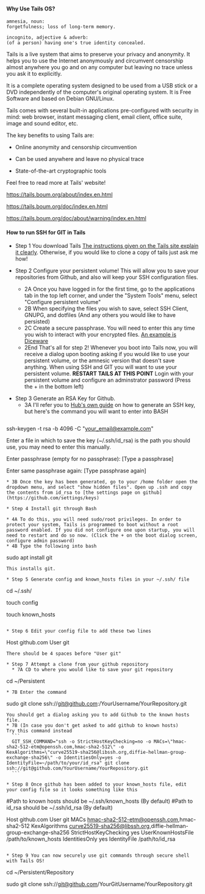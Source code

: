 #### Why Use Tails OS?

```
amnesia, noun:
forgetfulness; loss of long-term memory.

incognito, adjective & adverb:
(of a person) having one's true identity concealed.
```

Tails is a live system that aims to preserve your privacy and anonymity. It helps you to use the Internet anonymously and circumvent censorship almost anywhere you go and on any computer but leaving no trace unless you ask it to explicitly.

It is a complete operating system designed to be used from a USB stick or a DVD independently of the computer's original operating system. It is Free Software and based on Debian GNU/Linux.

Tails comes with several built-in applications pre-configured with security in mind: web browser, instant messaging client, email client, office suite, image and sound editor, etc.

The key benefits to using Tails are:

* Online anonymity and censorship circumvention

* Can be used anywhere and leave no physical trace

* State-of-the-art cryptographic tools

Feel free to read more at Tails' website!

https://tails.boum.org/about/index.en.html

https://tails.boum.org/doc/index.en.html

https://tails.boum.org/doc/about/warning/index.en.html

#### How to run SSH for GIT in Tails

- Step 1 You download Tails [The instructions given on the Tails site explain it clearly](https://tails.boum.org/install/). Otherwise, if you would like to clone a copy of tails just ask me how!



- Step 2 Configure your persistent volume! This will allow you to save your repositories from Github, and also will keep your SSH configuration files.
  - 2A Once you have logged in for the first time, go to the applications tab in the top left corner, and under the "System Tools" menu, select "Configure persistent volume"
  - 2B When specifying the files you wish to save, select SSH Client, GNUPG, and dotfiles (And any others you would like to have persisted)
  - 2C Create a secure passphrase. You will need to enter this any time you wish to interact with your encrypted files. [An example is Diceware](http://world.std.com/~reinhold/diceware.html)
  - 2End That's all for step 2! Whenever you boot into Tails now, you will receive a dialog upon booting asking if you would like to use your persistent volume, or the amnesic version that doesn't save anything. When using SSH and GIT you will want to use your persistent volume. **RESTART TAILS AT THIS POINT** Login with your persistent volume and configure an adminstrator password (Press the + in the bottom left)
  
  
* Step 3 Generate an RSA Key for Github.
  * 3A I'll refer you to [Hub's own guide](https://help.github.com/articles/connecting-to-github-with-ssh/) on how to generate an SSH key, but here's the command you will want to enter into BASH 
  ```
ssh-keygen -t rsa -b 4096 -C "your_email@example.com"

Enter a file in which to save the key (~/.ssh/id_rsa) is the path you should use, you may need to enter this manually.

Enter passphrase (empty for no passphrase): [Type a passphrase]

Enter same passphrase again: [Type passphrase again]
  ```  
  * 3B Once the key has been generated, go to your /home folder open the dropdown menu, and select "show hidden files". Open up .ssh and copy the contents from id_rsa to [the settings page on github](https://github.com/settings/keys)

* Step 4 Install git through Bash

  * 4A To do this, you will need sudo/root privileges. In order to protect your system, Tails is programmed to boot without a root password enabled. If you did not configure one upon startup, you will need to restart and do so now. (Click the + on the boot dialog screen, configure admin password)
  * 4B Type the following into bash 
  ```
  sudo apt install git
  ```
  This installs git.
  
* Step 5 Generate config and known_hosts files in your ~/.ssh/ file
```
cd ~/.ssh/

touch config

touch known_hosts
```

* Step 6 Edit your config file to add these two lines
```
Host github.com
    User git
```
There should be 4 spaces before "User git"

* Step 7 Attempt a clone from your github repository
  * 7A CD to where you would like to save your git repository
  ```
  cd ~/Persistent
  ```
  * 7B Enter the command 
  ```
  sudo git clone ssh://git@github.com:/YourUsername/YourRepository.git
  ```
  You should get a dialog asking you to add Github to the known hosts file. 
  * 7B (In case you don't get asked to add github to known hosts)
  Try this command instead
    ```
    GIT_SSH_COMMAND="ssh -o StrictHostKeyChecking=no -o MACs=\"hmac-sha2-512-etm@openssh.com,hmac-sha2-512\" -o KexAlgorithms=\"curve25519-sha256@libssh.org,diffie-hellman-group-exchange-sha256\" -o IdentitiesOnly=yes -o IdentityFile=~/path/to/your/id_rsa" git clone ssh://git@github.com/YourUsername/YourRepository.git
    ```
  
* Step 8 Once github has been added to your known_hosts file, edit your config file so it looks something like this

```
#Path to known hosts should be ~/.ssh/known_hosts (By default)
#Path to id_rsa should be ~/.ssh/id_rsa (By default)

Host github.com
    User git
    MACs hmac-sha2-512-etm@openssh.com,hmac-sha2-512
    KexAlgorithms curve25519-sha256@libssh.org,diffie-hellman-group-exchange-sha256
    StrictHostKeyChecking yes
    UserKnownHostsFile /path/to/known_hosts 
    IdentitiesOnly yes
    IdentityFile /path/to/id_rsa

```

* Step 9 You can now securely use git commands through secure shell with Tails OS!

```
cd ~/Persistent/Repository

sudo git clone ssh://git@github.com/YourGitUsername/YourRepository.git
```

